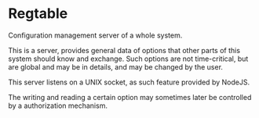 Regtable
========

Configuration management server of a whole system.

This is a server, provides general data of options that other parts of this
system should know and exchange. Such options are not time-critical, but
are global and may be in details, and may be changed by the user.

This server listens on a UNIX socket, as such feature provided by NodeJS.

The writing and reading a certain option may sometimes later be controlled
by a authorization mechanism.
